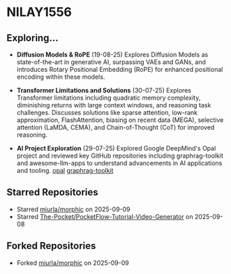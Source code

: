 # NILAY1556

## Exploring...
- **Diffusion Models & RoPE** (19-08-25)
  Explores Diffusion Models as state-of-the-art in generative AI, surpassing VAEs and GANs, and introduces Rotary Positional Embedding (RoPE) for enhanced positional encoding within these models.

- **Transformer Limitations and Solutions** (30-07-25)
  Explores Transformer limitations including quadratic memory complexity, diminishing returns with large context windows, and reasoning task challenges. Discusses solutions like sparse attention, low-rank approximation, FlashAttention, biasing on recent data (MEGA), selective attention (LaMDA, CEMA), and Chain-of-Thought (CoT) for improved reasoning.

- **AI Project Exploration** (29-07-25)
  Explored Google DeepMind's Opal project and reviewed key GitHub repositories including graphrag-toolkit and awesome-llm-apps to understand advancements in AI applications and tooling.
  [opal](https://opal.withgoogle.com/)
  [graphrag-toolkit](https://github.com/awslabs/graphrag-toolkit)

## Starred Repositories
- Starred [miurla/morphic](https://github.com/miurla/morphic) on 2025-09-09
- Starred [The-Pocket/PocketFlow-Tutorial-Video-Generator](https://github.com/The-Pocket/PocketFlow-Tutorial-Video-Generator) on 2025-09-08

## Forked Repositories
- Forked [miurla/morphic](https://github.com/NILAY1556/morphic) on 2025-09-09

